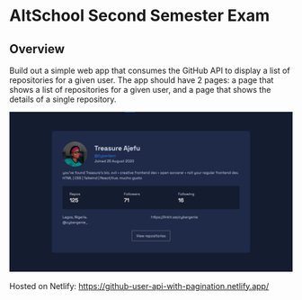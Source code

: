 # AltSchool Second Semester Exam

## Overview
Build out a simple web app that consumes the GitHub API to display a list of repositories for a given user. The app should have 2 pages: a page that shows a list of repositories for a given user, and a page that shows the details of a single repository.

![Preview](src/assets/preview.png)

Hosted on Netlify: https://github-user-api-with-pagination.netlify.app/